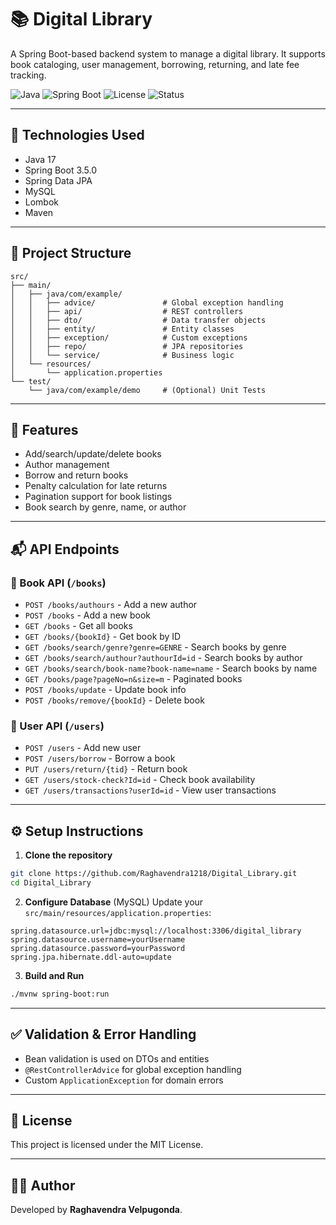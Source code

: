 # 📚 Digital Library 

A Spring Boot-based backend system to manage a digital library. It supports book cataloging, user management, borrowing, returning, and late fee tracking.

![Java](https://img.shields.io/badge/Java-17-blue.svg)
![Spring Boot](https://img.shields.io/badge/Spring%20Boot-3.5.0-brightgreen.svg)
![License](https://img.shields.io/badge/License-MIT-lightgrey.svg)
![Status](https://img.shields.io/badge/status-active-success.svg)

---

## 🔧 Technologies Used

- Java 17
- Spring Boot 3.5.0
- Spring Data JPA
- MySQL
- Lombok
- Maven

---

## 📂 Project Structure

```
src/
├── main/
│   ├── java/com/example/
│   │   ├── advice/               # Global exception handling
│   │   ├── api/                  # REST controllers
│   │   ├── dto/                  # Data transfer objects
│   │   ├── entity/               # Entity classes
│   │   ├── exception/            # Custom exceptions
│   │   ├── repo/                 # JPA repositories
│   │   └── service/              # Business logic
│   └── resources/
│       └── application.properties
└── test/
    └── java/com/example/demo     # (Optional) Unit Tests
```

---

## 🚀 Features

- Add/search/update/delete books
- Author management
- Borrow and return books
- Penalty calculation for late returns
- Pagination support for book listings
- Book search by genre, name, or author

---

## 📬 API Endpoints

### 🔹 Book API (`/books`)

- `POST /books/authours` - Add a new author
- `POST /books` - Add a new book
- `GET /books` - Get all books
- `GET /books/{bookId}` - Get book by ID
- `GET /books/search/genre?genre=GENRE` - Search books by genre
- `GET /books/search/authour?authourId=id` - Search books by author
- `GET /books/search/book-name?book-name=name` - Search books by name
- `GET /books/page?pageNo=n&size=m` - Paginated books
- `POST /books/update` - Update book info
- `POST /books/remove/{bookId}` - Delete book

### 🔹 User API (`/users`)

- `POST /users` - Add new user
- `POST /users/borrow` - Borrow a book
- `PUT /users/return/{tid}` - Return book
- `GET /users/stock-check?Id=id` - Check book availability
- `GET /users/transactions?userId=id` - View user transactions

---

## ⚙️ Setup Instructions

1. **Clone the repository**
```bash
git clone https://github.com/Raghavendra1218/Digital_Library.git
cd Digital_Library
```

2. **Configure Database** (MySQL)
Update your `src/main/resources/application.properties`:
```properties
spring.datasource.url=jdbc:mysql://localhost:3306/digital_library
spring.datasource.username=yourUsername
spring.datasource.password=yourPassword
spring.jpa.hibernate.ddl-auto=update
```

3. **Build and Run**
```bash
./mvnw spring-boot:run
```

---

## ✅ Validation & Error Handling

- Bean validation is used on DTOs and entities
- `@RestControllerAdvice` for global exception handling
- Custom `ApplicationException` for domain errors

---

## 📌 License

This project is licensed under the MIT License.

---

## 🙋‍♂️ Author

Developed by **Raghavendra Velpugonda**.
